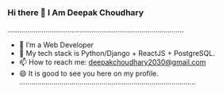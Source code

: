 ### Hi there 👋 I Am Deepak Choudhary
........................................................................................

- 🔭 I’m a Web Developer 
- 🌱 My tech stack is Python/Django + ReactJS + PostgreSQL.
- 📫 How to reach me: deepakchoudhary2030@gmail.com
- 😄 It is good to see you here on my profile.
........................................................................................
